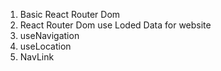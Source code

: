 1. Basic React Router Dom
2. React Router Dom use Loded Data for website
3. useNavigation
4. useLocation
5. NavLink
 
